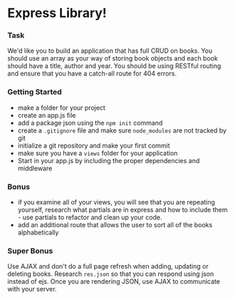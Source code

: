 # Express Library!

### Task

We'd like you to build an application that has full CRUD on books. You should use an array as your way of storing book objects and each book should have a title, author and year. You should be using RESTful routing and ensure that you have a catch-all route for 404 errors.

### Getting Started

- make a folder for your project
- create an app.js file
- add a package json using the `npm init` command
- create a `.gitignore` file and make sure `node_modules` are not tracked by git
- initialize a git repository and make your first commit
- make sure you have a `views` folder for your application
- Start in your app.js by including the proper dependencies and middleware 

### Bonus

- if you examine all of your views, you will see that you are repeating yourself, research what partials are in express and how to include them - use partials to refactor and clean up your code.
- add an additional route that allows the user to sort all of the books alphabetically

### Super Bonus

Use AJAX and don't do a full page refresh when adding, updating or deleting books. Research `res.json` so that you can respond using json instead of ejs. Once you are rendering JSON, use AJAX to communicate with your server. 
